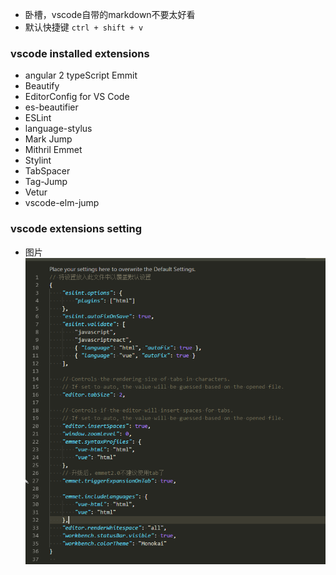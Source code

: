  - 卧槽，vscode自带的markdown不要太好看
 - 默认快捷键 `ctrl + shift + v`

 ### vscode installed extensions
 - angular 2 typeScript Emmit
 - Beautify
 - EditorConfig for VS Code
 - es-beautifier
 - ESLint
 - language-stylus
 - Mark Jump
 - Mithril Emmet
 - Stylint
 - TabSpacer
 - Tag-Jump
 - Vetur
 - vscode-elm-jump

 ### vscode extensions setting
 - 图片
    ![vscode setting diy](imgs/1.png)
